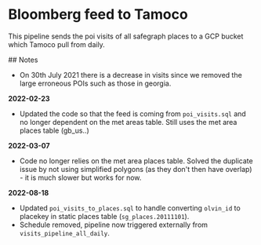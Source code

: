 # Bloomberg feed to Tamoco

This pipeline sends the poi visits of all safegraph places to a GCP bucket which Tamoco pull from daily. 

## Notes
- On 30th July 2021 there is a decrease in visits since we removed the large erroneous POIs such as those in georgia.

**2022-02-23**
- Updated the code so that the feed is coming from `poi_visits.sql` and no longer dependent on the met areas table. Still uses the met area places table (gb_us..)

**2022-03-07**
- Code no longer relies on the met area places table. Solved the duplicate issue by not using simplified polygons (as they don't then have overlap) - it is much slower but works for now. 

**2022-08-18**
- Updated `poi_visits_to_places.sql` to handle converting `olvin_id` to placekey in static places table (`sg_places.20111101`).
- Schedule removed, pipeline now triggered externally from `visits_pipeline_all_daily`.
